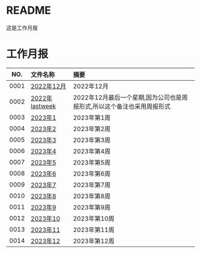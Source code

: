 # README

这是工作月报

# 工作月报

NO.|文件名称|摘要
:--:|:--|:--
0001| [2022年12月](year/2022_12.md) | 2022年12月
0002| [2022年lastweek](year/2022_lastweek.md) | 2022年12月最后一个星期,因为公司也是周报形式,所以这个备注也采用周报形式
0003| [2023年1](year/2023_01.md) | 2023年第1周
0004| [2023年2](year/2023_02.md) | 2023年第2周
0005| [2023年3](year/2023_03.md) | 2023年第3周
0006| [2023年4](year/2023_04.md) | 2023年第4周
0007| [2023年5](year/2023_05.md) | 2023年第5周
0008| [2023年6](year/2023_06.md) | 2023年第6周
0009| [2023年7](year/2023_07.md) | 2023年第7周
0010| [2023年8](year/2023_08.md) | 2023年第8周
0011| [2023年9](year/2023_09.md) | 2023年第9周
0012| [2023年10](year/2023_10.md) | 2023年第10周
0013| [2023年11](year/2023_11.md) | 2023年第11周
0014| [2023年12](year/2023_12.md) | 2023年第12周